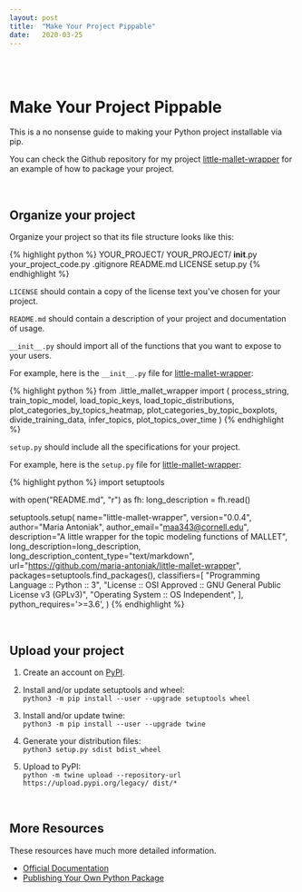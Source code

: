 ```yaml
---
layout: post
title:  "Make Your Project Pippable"
date:   2020-03-25
---
```


<br><br>

# Make Your Project Pippable

This is a no nonsense guide to making your Python project installable via pip.

You can check the Github repository for my project [little-mallet-wrapper](https://github.com/maria-antoniak/little-mallet-wrapper) for an example of how to package your project.

<br>

## Organize your project

Organize your project so that its file structure looks like this:

{% highlight python %}
YOUR_PROJECT/
    YOUR_PROJECT/
        __init__.py
        your_project_code.py
    .gitignore
    README.md
    LICENSE
    setup.py
{% endhighlight %}


`LICENSE` should contain a copy of the license text you've chosen for your project. 

`README.md` should contain a description of your project and documentation of usage.

`__init__.py` should import all of the functions that you want to expose to your users.

For example, here is the `__init__.py` file for [little-mallet-wrapper](https://github.com/maria-antoniak/little-mallet-wrapper):

{% highlight python %}
from .little_mallet_wrapper import (
  process_string,
  train_topic_model,
  load_topic_keys,
  load_topic_distributions,
  plot_categories_by_topics_heatmap,
  plot_categories_by_topic_boxplots,
  divide_training_data,
  infer_topics,
  plot_topics_over_time
)
{% endhighlight %}

`setup.py` should include all the specifications for your project.

For example, here is the `setup.py` file for [little-mallet-wrapper](https://github.com/maria-antoniak/little-mallet-wrapper):

{% highlight python %}
import setuptools

with open("README.md", "r") as fh:
    long_description = fh.read()

setuptools.setup(
    name="little-mallet-wrapper",
    version="0.0.4",
    author="Maria Antoniak",
    author_email="maa343@cornell.edu",
    description="A little wrapper for the topic modeling functions of MALLET",
    long_description=long_description,
    long_description_content_type="text/markdown",
    url="https://github.com/maria-antoniak/little-mallet-wrapper",
    packages=setuptools.find_packages(),
    classifiers=[
        "Programming Language :: Python :: 3",
        "License :: OSI Approved :: GNU General Public License v3 (GPLv3)",
        "Operating System :: OS Independent",
    ],
    python_requires='>=3.6',
)
{% endhighlight %}

<br>

## Upload your project

1. Create an account on [PyPI](https://pypi.org/).

2. Install and/or update setuptools and wheel:  
  `python3 -m pip install --user --upgrade setuptools wheel`

3. Install and/or update twine:  
  `python3 -m pip install --user --upgrade twine`

4. Generate your distribution files:  
  `python3 setup.py sdist bdist_wheel`

5. Upload to PyPI:  
  `python -m twine upload --repository-url https://upload.pypi.org/legacy/ dist/*`

<br>

## More Resources

These resources have much more detailed information.

- [Official Documentation](https://packaging.python.org/tutorials/packaging-projects/)
- [Publishing Your Own Python Package](https://towardsdatascience.com/publishing-your-own-python-package-3762f0d268ec)

<br><br>